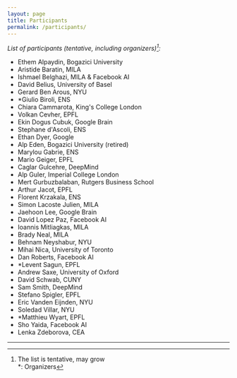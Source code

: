 ```yaml
---
layout: page
title: Participants
permalink: /participants/
---
```


_List of participants (tentative, including organizers)[^tbc]:_   

- Ethem Alpaydin, Bogazici University  
- Aristide Baratin, MILA  
- Ishmael Belghazi, MILA & Facebook AI    
- David Belius, University of Basel  
- Gerard Ben Arous, NYU  
- \*Giulio Biroli, ENS  
- Chiara Cammarota, King's College London  
- Volkan Cevher, EPFL  
- Ekin Dogus Cubuk, Google Brain  
- Stephane d'Ascoli, ENS  
- Ethan Dyer, Google  
- Alp Eden, Bogazici University (retired)  
- Marylou Gabrie, ENS  
- Mario Geiger, EPFL  
- Caglar Gulcehre, DeepMind  
- Alp Guler, Imperial College London  
- Mert Gurbuzbalaban, Rutgers Business School  
- Arthur Jacot, EPFL  
- Florent Krzakala, ENS  
- Simon Lacoste Julien, MILA  
- Jaehoon Lee, Google Brain  
- David Lopez Paz, Facebook AI  
- Ioannis Mitliagkas, MILA  
- Brady Neal, MILA  
- Behnam Neyshabur, NYU  
- Mihai Nica, University of Toronto  
- Dan Roberts, Facebook AI  
- \*Levent Sagun, EPFL  
- Andrew Saxe, University of Oxford  
- David Schwab, CUNY  
- Sam Smith, DeepMind  
- Stefano Spigler, EPFL  
- Eric Vanden Eijnden, NYU  
- Soledad Villar, NYU  
- \*Matthieu Wyart, EPFL  
- Sho Yaida, Facebook AI  
- Lenka Zdeborova, CEA  

---

[^tbc]: The list is tentative, may grow    
\*: Organizers  
